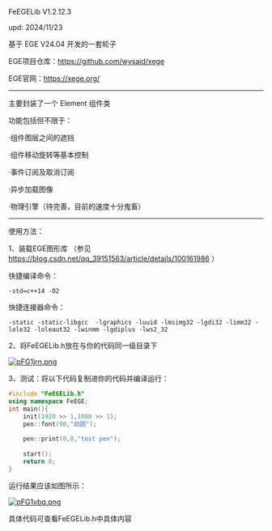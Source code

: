 FeEGELib V1.2.12.3

upd: 2024/11/23

基于 EGE V24.04 开发的一套轮子

EGE项目仓库：https://github.com/wysaid/xege

EGE官网：https://xege.org/

-----------------------------------------------------------------

主要封装了一个 Element 组件类

功能包括但不限于：

  ·组件图层之间的遮挡
  
  ·组件移动旋转等基本控制
  
  ·事件订阅及取消订阅
  
  ·异步加载图像

  ·物理引擎（待完善，目前的速度十分鬼畜）
  
-----------------------------------------------------------------

使用方法：

1、装载EGE图形库 （参见 https://blog.csdn.net/qq_39151563/article/details/100161986 ）

快捷编译命令：
```
-std=c++14 -O2
```

快捷连接器命令：
```
-static -static-libgcc  -lgraphics -luuid -lmsimg32 -lgdi32 -limm32 -lole32 -loleaut32 -lwinmm -lgdiplus -lws2_32
```

2、将FeEGELib.h放在与你的代码同一级目录下

[![pFG1jrn.png](https://s11.ax1x.com/2024/02/15/pFG1jrn.png)](https://imgse.com/i/pFG1jrn)

3、测试：将以下代码复制进你的代码并编译运行：
```cpp
#include "FeEGELib.h" 
using namespace FeEGE;
int main(){
	init(1920 >> 1,1080 >> 1);
	pen::font(90,"幼圆");
	
	pen::print(0,0,"test pen");
	
	start();
	return 0;
}
```
运行结果应该如图所示：

[![pFG1vbq.png](https://s11.ax1x.com/2024/02/15/pFG1vbq.png)](https://imgse.com/i/pFG1vbq)

具体代码可查看FeEGELib.h中具体内容
